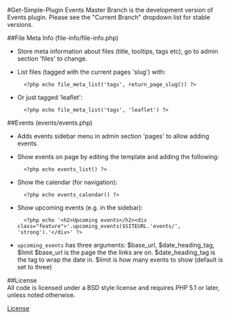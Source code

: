 #Get-Simple-Plugin Events
Master Branch is the development version of Events plugin.  Please see the "Current Branch" dropdown list for stable versions.

##File Meta Info (file-info/file-info.php)

* Store meta information about files (title, tooltips, tags etc), go to admin section 'files' to change.

* List files (tagged with the current pages 'slug') with:

		<?php echo file_meta_list('tags', return_page_slug()) ?>

* Or just tagged 'leaflet':

		<?php echo file_meta_list('tags', 'leaflet') ?>

##Events (events/events.php)

* Adds events sidebar menu in admin section 'pages' to allow adding events.

* Show events on page by editing the template and adding the following:

		<?php echo events_list() ?>

* Show the calendar (for navigation):

		<?php echo events_calendar() ?>

* Show upcoming events (e.g. in the sidebar):

		<?php echo '<h2>Upcoming events</h2><div class="feature">'.upcoming_events($SITEURL.'events/', 'strong').'</div>' ?>

* `upcoming_events` has three arguments: $base_url, $date_heading_tag, $limit
$base_url is the page the the links are on. $date_heading_tag is the tag to wrap the
date in. $limit is how many events to show (default is set to three)

##License	
All code is licensed under a BSD style license and requires PHP 5.1 or later, unless noted otherwise.  

[License](https://github.com/dougrdotnet/get-simple-plugins/blob/master/LICENSE)